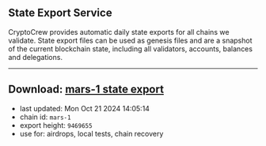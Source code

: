 ## State Export Service
CryptoCrew provides automatic daily state exports for all chains we validate. State export files can be used as genesis files and are a snapshot of the current blockchain state, including all validators, accounts, balances and delegations.

---
**Download: [mars-1 state export](https://dl-eu2.ccvalidators.com/SERVICE/mars/mars-1_export_9469655.json)**
---

- last updated: Mon Oct 21 2024 14:05:14
- chain id: `mars-1`
- export height: `9469655`
- use for: airdrops, local tests, chain recovery
